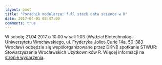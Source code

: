 ```yaml
---
layout: post
title: "Poradnik modelarza: full stack data science w R"
date: 2017-04-01 08:47:00
comments: true
---
```

  
W sobotę 21.04.2017 o 10:00 w sali 1.03 (Wydział Biotechnologii Uniwersytetu Wrocławskiego, ul. Fryderyka Joliot-Curie 14a, 50-383 Wrocław) odbędzie się współorganizowane przez DKNB spotkanie STWUR: Stowarzyszenia Wrocławskich Użytkowników R. Więcej informacji na [stronie wydarzenia](https://www.facebook.com/events/1633769840010771/).

